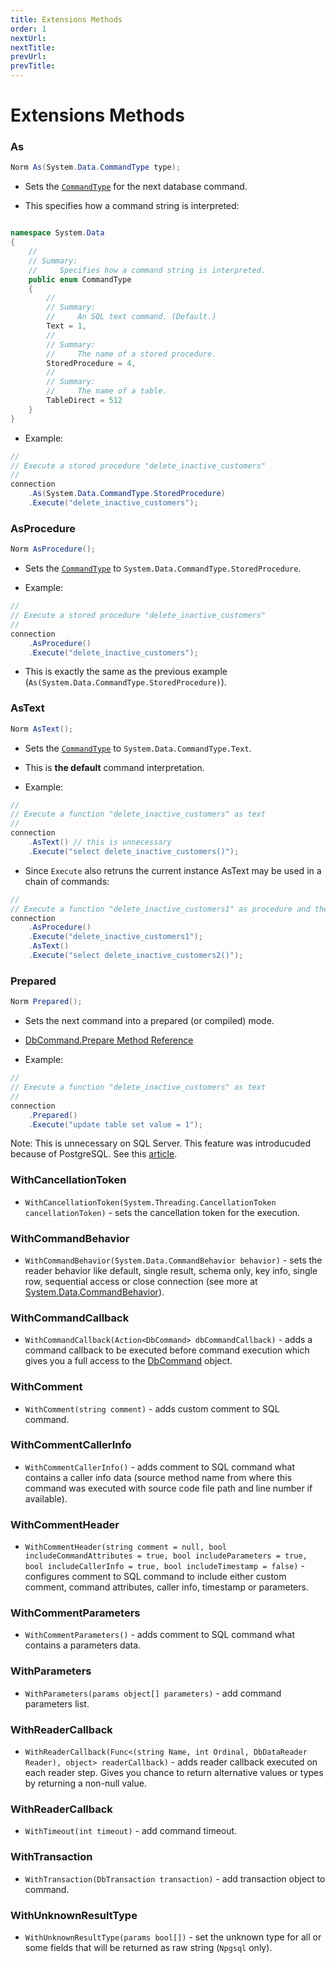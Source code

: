 ```yaml
---
title: Extensions Methods
order: 1
nextUrl: 
nextTitle: 
prevUrl: 
prevTitle: 
---
```


# Extensions Methods

### As

```csharp
Norm As(System.Data.CommandType type);
```

- Sets the [`CommandType`](https://learn.microsoft.com/en-us/dotnet/api/system.data.commandtype) for the next database command.

- This specifies how a command string is interpreted:

```csharp

namespace System.Data
{
    //
    // Summary:
    //     Specifies how a command string is interpreted.
    public enum CommandType
    {
        //
        // Summary:
        //     An SQL text command. (Default.)
        Text = 1,
        //
        // Summary:
        //     The name of a stored procedure.
        StoredProcedure = 4,
        //
        // Summary:
        //     The name of a table.
        TableDirect = 512
    }
}
```

- Example:

```csharp
//
// Execute a stored procedure "delete_inactive_customers"
//
connection
    .As(System.Data.CommandType.StoredProcedure)
    .Execute("delete_inactive_customers");
```

### AsProcedure
 
```csharp
Norm AsProcedure();
```

 - Sets the [`CommandType`](https://learn.microsoft.com/en-us/dotnet/api/system.data.commandtype) to `System.Data.CommandType.StoredProcedure`.

- Example:

```csharp
//
// Execute a stored procedure "delete_inactive_customers"
//
connection
    .AsProcedure()
    .Execute("delete_inactive_customers");
```

- This is exactly the same as the previous example (`As(System.Data.CommandType.StoredProcedure)`).

### AsText

```csharp
Norm AsText();
```

 - Sets the [`CommandType`](https://learn.microsoft.com/en-us/dotnet/api/system.data.commandtype) to `System.Data.CommandType.Text`.

 - This is **the default** command interpretation.

- Example:

```csharp
//
// Execute a function "delete_inactive_customers" as text
//
connection
    .AsText() // this is unnecessary
    .Execute("select delete_inactive_customers()");
```

- Since `Execute` also retruns the current instance AsText may be used in a chain of commands:


```csharp
//
// Execute a function "delete_inactive_customers1" as procedure and then delete_inactive_customers2 as text
connection
    .AsProcedure()
    .Execute("delete_inactive_customers1");
    .AsText() 
    .Execute("select delete_inactive_customers2()");
```

### Prepared

```csharp
Norm Prepared();
```

 - Sets the next command into a prepared (or compiled) mode. 
  
 - [DbCommand.Prepare Method Reference](https://learn.microsoft.com/en-us/dotnet/api/system.data.common.dbcommand.prepare)

- Example:

```csharp
//
// Execute a function "delete_inactive_customers" as text
//
connection
    .Prepared() 
    .Execute("update table set value = 1");
```

Note: This is unnecessary on SQL Server. This feature was introducuded because of PostgreSQL. See this [article](https://www.npgsql.org/doc/prepare.html).

### WithCancellationToken

 - `WithCancellationToken(System.Threading.CancellationToken cancellationToken)` - sets the cancellation token for the execution.


### WithCommandBehavior

 - `WithCommandBehavior(System.Data.CommandBehavior behavior)` - sets the reader behavior like default, single result, schema only, key info, single row, sequential access or close connection (see more at [System.Data.CommandBehavior](https://learn.microsoft.com/en-us/dotnet/api/system.data.commandbehavior)).

### WithCommandCallback

 - `WithCommandCallback(Action<DbCommand> dbCommandCallback)` - adds a command callback to be executed before command execution which gives you a full access to the [DbCommand](https://learn.microsoft.com/en-us/dotnet/api/system.data.common.dbcommand) object.

### WithComment

 - `WithComment(string comment)` - adds custom comment to SQL command.

### WithCommentCallerInfo

 - `WithCommentCallerInfo()` - adds comment to SQL command what contains a caller info data (source method name from where this command was executed with source code file path and line number if available).

### WithCommentHeader

 - `WithCommentHeader(string comment = null, bool includeCommandAttributes = true, bool includeParameters = true, bool includeCallerInfo = true, bool includeTimestamp = false)` - configures comment to SQL command to include either custom comment, command attributes, caller info, timestamp or parameters.
 
 ### WithCommentParameters

 - `WithCommentParameters()` - adds comment to SQL command what contains a parameters data.

 ### WithParameters

 - `WithParameters(params object[] parameters)` - add command parameters list.

 ### WithReaderCallback

 - `WithReaderCallback(Func<(string Name, int Ordinal, DbDataReader Reader), object> readerCallback)` - adds reader callback executed on each reader step. Gives you chance to return alternative values or types by returning a non-null value.
 
 ### WithReaderCallback

 - `WithTimeout(int timeout)` - add command timeout.

### WithTransaction

 - `WithTransaction(DbTransaction transaction)` - add transaction object to command.

### WithUnknownResultType

 - `WithUnknownResultType(params bool[])` - set the unknown type for all or some fields that will be returned as raw string (`Npgsql` only).

